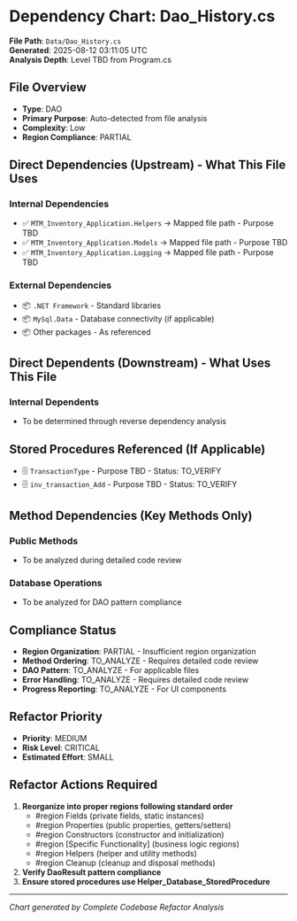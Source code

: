 # Dependency Chart: Dao_History.cs

**File Path**: `Data/Dao_History.cs`  
**Generated**: 2025-08-12 03:11:05 UTC  
**Analysis Depth**: Level TBD from Program.cs  

## File Overview
- **Type**: DAO
- **Primary Purpose**: Auto-detected from file analysis
- **Complexity**: Low
- **Region Compliance**: PARTIAL

## Direct Dependencies (Upstream) - What This File Uses
### Internal Dependencies
- ✅ `MTM_Inventory_Application.Helpers` → Mapped file path - Purpose TBD
- ✅ `MTM_Inventory_Application.Models` → Mapped file path - Purpose TBD
- ✅ `MTM_Inventory_Application.Logging` → Mapped file path - Purpose TBD

### External Dependencies
- 📦 `.NET Framework` - Standard libraries
- 📦 `MySql.Data` - Database connectivity (if applicable)
- 📦 Other packages - As referenced

## Direct Dependents (Downstream) - What Uses This File  
### Internal Dependents
- To be determined through reverse dependency analysis

## Stored Procedures Referenced (If Applicable)
- 🗄️ `TransactionType` - Purpose TBD - Status: TO_VERIFY
- 🗄️ `inv_transaction_Add` - Purpose TBD - Status: TO_VERIFY

## Method Dependencies (Key Methods Only)
### Public Methods
- To be analyzed during detailed code review

### Database Operations
- To be analyzed for DAO pattern compliance

## Compliance Status
- **Region Organization**: PARTIAL - Insufficient region organization
- **Method Ordering**: TO_ANALYZE - Requires detailed code review
- **DAO Pattern**: TO_ANALYZE - For applicable files
- **Error Handling**: TO_ANALYZE - Requires detailed code review
- **Progress Reporting**: TO_ANALYZE - For UI components

## Refactor Priority
- **Priority**: MEDIUM
- **Risk Level**: CRITICAL
- **Estimated Effort**: SMALL

## Refactor Actions Required
1. **Reorganize into proper regions following standard order**
   - #region Fields (private fields, static instances)
   - #region Properties (public properties, getters/setters)
   - #region Constructors (constructor and initialization)
   - #region [Specific Functionality] (business logic regions)
   - #region Helpers (helper and utility methods)
   - #region Cleanup (cleanup and disposal methods)
2. **Verify DaoResult<T> pattern compliance**
3. **Ensure stored procedures use Helper_Database_StoredProcedure**

---
*Chart generated by Complete Codebase Refactor Analysis*